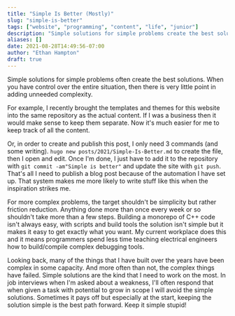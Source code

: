 ```yaml
---
title: "Simple Is Better (Mostly)"
slug: "simple-is-better"
tags: ["website", "programming", "content", "life", "junior"]
description: "Simple solutions for simple problems create the best solutions"
aliases: []
date: 2021-08-28T14:49:56-07:00
author: "Ethan Hampton"
draft: true
---
```

Simple solutions for simple problems often create the best solutions. When you have control over the entire situation, then there is very little point in adding unneeded complexity.
<!--more-->
For example, I recently brought the templates and themes for this website into the same repository as the actual content. If I was a business then it would make sense to keep them separate. Now it's much easier for me to keep track of all the content.

Or, in order to create and publish this post, I only need 3 commands (and some writing). `hugo new posts/2021/Simple-Is-Better.md` to create the file, then I open and edit. Once I'm done, I just have to add it to the repository with `git commit -am"Simple is better"` and update the site with `git push`. That's all I need to publish a blog post because of the automation I have set up. That system makes me more likely to write stuff like this when the inspiration strikes me.

For more complex problems, the target shouldn't be simplicity but rather friction reduction. Anything done more than once every week or so shouldn't take more than a few steps. Building a monorepo of C++ code isn't always easy, with scripts and build tools the solution isn't simple but it makes it easy to get exactly what you want. My current workplace does this and it means programmers spend less time teaching electrical engineers how to build/compile complex debugging tools.

Looking back, many of the things that I have built over the years have been complex in some capacity. And more often than not, the complex things have failed. Simple solutions are the kind that I need to work on the most. In job interviews when I'm asked about a weakness, I'll often respond that when given a task with potential to grow in scope I will avoid the simple solutions. Sometimes it pays off but especially at the start, keeping the solution simple is the best path forward. Keep it simple stupid!